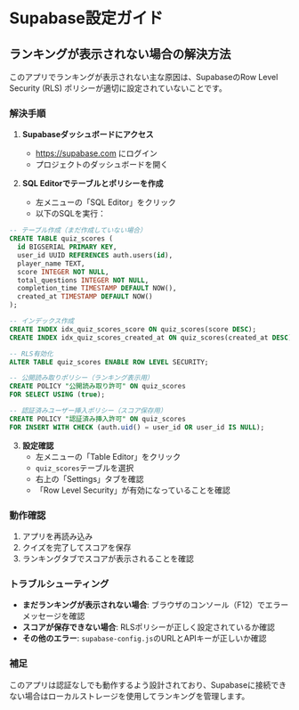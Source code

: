# Supabase設定ガイド

## ランキングが表示されない場合の解決方法

このアプリでランキングが表示されない主な原因は、SupabaseのRow Level Security (RLS) ポリシーが適切に設定されていないことです。

### 解決手順

1. **Supabaseダッシュボードにアクセス**
   - https://supabase.com にログイン
   - プロジェクトのダッシュボードを開く

2. **SQL Editorでテーブルとポリシーを作成**
   - 左メニューの「SQL Editor」をクリック
   - 以下のSQLを実行：

```sql
-- テーブル作成（まだ作成していない場合）
CREATE TABLE quiz_scores (
  id BIGSERIAL PRIMARY KEY,
  user_id UUID REFERENCES auth.users(id),
  player_name TEXT,
  score INTEGER NOT NULL,
  total_questions INTEGER NOT NULL,
  completion_time TIMESTAMP DEFAULT NOW(),
  created_at TIMESTAMP DEFAULT NOW()
);

-- インデックス作成
CREATE INDEX idx_quiz_scores_score ON quiz_scores(score DESC);
CREATE INDEX idx_quiz_scores_created_at ON quiz_scores(created_at DESC);

-- RLS有効化
ALTER TABLE quiz_scores ENABLE ROW LEVEL SECURITY;

-- 公開読み取りポリシー（ランキング表示用）
CREATE POLICY "公開読み取り許可" ON quiz_scores
FOR SELECT USING (true);

-- 認証済みユーザー挿入ポリシー（スコア保存用）
CREATE POLICY "認証済み挿入許可" ON quiz_scores
FOR INSERT WITH CHECK (auth.uid() = user_id OR user_id IS NULL);
```

3. **設定確認**
   - 左メニューの「Table Editor」をクリック
   - `quiz_scores`テーブルを選択
   - 右上の「Settings」タブを確認
   - 「Row Level Security」が有効になっていることを確認

### 動作確認

1. アプリを再読み込み
2. クイズを完了してスコアを保存
3. ランキングタブでスコアが表示されることを確認

### トラブルシューティング

- **まだランキングが表示されない場合**: ブラウザのコンソール（F12）でエラーメッセージを確認
- **スコアが保存できない場合**: RLSポリシーが正しく設定されているか確認
- **その他のエラー**: `supabase-config.js`のURLとAPIキーが正しいか確認

### 補足

このアプリは認証なしでも動作するよう設計されており、Supabaseに接続できない場合はローカルストレージを使用してランキングを管理します。
